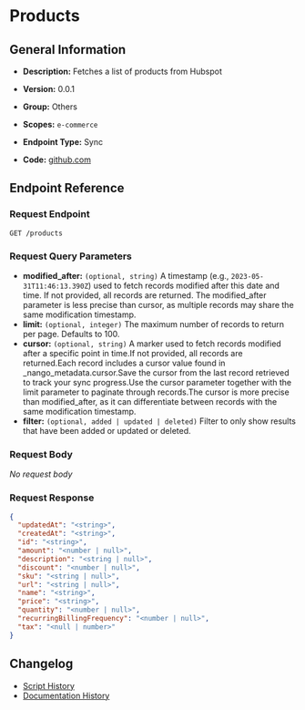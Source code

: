 <!-- BEGIN GENERATED CONTENT -->
# Products

## General Information

- **Description:** Fetches a list of products from Hubspot

- **Version:** 0.0.1
- **Group:** Others
- **Scopes:** `e-commerce`
- **Endpoint Type:** Sync
- **Code:** [github.com](https://github.com/NangoHQ/integration-templates/tree/main/integrations/hubspot/syncs/products.ts)


## Endpoint Reference

### Request Endpoint

`GET /products`

### Request Query Parameters

- **modified_after:** `(optional, string)` A timestamp (e.g., `2023-05-31T11:46:13.390Z`) used to fetch records modified after this date and time. If not provided, all records are returned. The modified_after parameter is less precise than cursor, as multiple records may share the same modification timestamp.
- **limit:** `(optional, integer)` The maximum number of records to return per page. Defaults to 100.
- **cursor:** `(optional, string)` A marker used to fetch records modified after a specific point in time.If not provided, all records are returned.Each record includes a cursor value found in _nango_metadata.cursor.Save the cursor from the last record retrieved to track your sync progress.Use the cursor parameter together with the limit parameter to paginate through records.The cursor is more precise than modified_after, as it can differentiate between records with the same modification timestamp.
- **filter:** `(optional, added | updated | deleted)` Filter to only show results that have been added or updated or deleted.

### Request Body

_No request body_

### Request Response

```json
{
  "updatedAt": "<string>",
  "createdAt": "<string>",
  "id": "<string>",
  "amount": "<number | null>",
  "description": "<string | null>",
  "discount": "<number | null>",
  "sku": "<string | null>",
  "url": "<string | null>",
  "name": "<string>",
  "price": "<string>",
  "quantity": "<number | null>",
  "recurringBillingFrequency": "<number | null>",
  "tax": "<null | number>"
}
```

## Changelog

- [Script History](https://github.com/NangoHQ/integration-templates/commits/main/integrations/hubspot/syncs/products.ts)
- [Documentation History](https://github.com/NangoHQ/integration-templates/commits/main/integrations/hubspot/syncs/products.md)

<!-- END  GENERATED CONTENT -->

